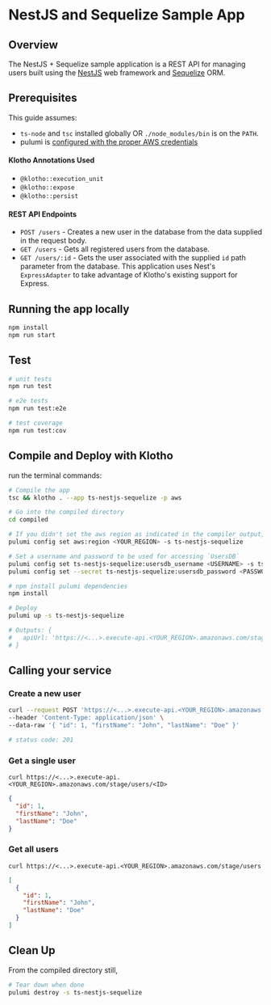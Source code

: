 # NestJS and Sequelize Sample App

## Overview

The NestJS + Sequelize sample application is a REST API for managing users built using the [NestJS](https://nestjs.com/) web framework and [Sequelize](https://sequelize.org/) ORM.

## Prerequisites

This guide assumes:
- `ts-node` and `tsc` installed globally OR `./node_modules/bin` is on the `PATH`.
- pulumi is [configured with the proper AWS credentials](https://www.pulumi.com/docs/get-started/aws/begin/#configure-pulumi-to-access-your-aws-account)


#### Klotho Annotations Used

- `@klotho::execution_unit`
- `@klotho::expose`
- `@klotho::persist`

#### REST API Endpoints

- `POST /users` - Creates a new user in the database from the data supplied in the request body.
- `GET /users` - Gets all registered users from the database.
- `GET /users/:id` - Gets the user associated with the supplied `id` path parameter from the database.
This application uses Nest's `ExpressAdapter` to take advantage of Klotho's existing support for Express.

## Running the app locally

```bash
npm install
npm run start
```

## Test

```bash
# unit tests
npm run test

# e2e tests
npm run test:e2e

# test coverage
npm run test:cov
```

## Compile and Deploy with Klotho

run the terminal commands:
```sh
# Compile the app
tsc && klotho . --app ts-nestjs-sequelize -p aws

# Go into the compiled directory
cd compiled

# If you didn't set the aws region as indicated in the compiler output, do that now
pulumi config set aws:region <YOUR_REGION> -s ts-nestjs-sequelize

# Set a username and password to be used for accessing `UsersDB`
pulumi config set ts-nestjs-sequelize:usersdb_username <USERNAME> -s ts-nestjs-sequelize
pulumi config set --secret ts-nestjs-sequelize:usersdb_password <PASSWORD> -s ts-nestjs-sequelize

# npm install pulumi dependencies
npm install

# Deploy
pulumi up -s ts-nestjs-sequelize

# Outputs: {
#   apiUrl: 'https://<...>.execute-api.<YOUR_REGION>.amazonaws.com/stage/'
# }

```

## Calling your service

### Create a new user
```sh
curl --request POST 'https://<...>.execute-api.<YOUR_REGION>.amazonaws.com/stage/users' \
--header 'Content-Type: application/json' \
--data-raw '{ "id": 1, "firstName": "John", "lastName": "Doe" }'

# status code: 201
```

### Get a single user

```shell
curl https://<...>.execute-api.<YOUR_REGION>.amazonaws.com/stage/users/<ID>
```
```json
{
  "id": 1,
  "firstName": "John",
  "lastName": "Doe"
}
```
### Get all users

```shell
curl https://<...>.execute-api.<YOUR_REGION>.amazonaws.com/stage/users
```
```json
[
  {
    "id": 1,
    "firstName": "John",
    "lastName": "Doe"
  }
]
```

## Clean Up
From the compiled directory still,
```sh
# Tear down when done
pulumi destroy -s ts-nestjs-sequelize
```

